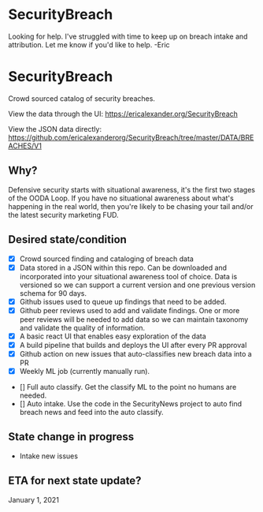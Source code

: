 # SecurityBreach
Looking for help. I've struggled with time to keep up on breach intake and attribution. Let me know if you'd like to help. -Eric




# SecurityBreach
Crowd sourced catalog of security breaches. 

View the data through the UI: https://ericalexander.org/SecurityBreach

View the JSON data directly: https://github.com/ericalexanderorg/SecurityBreach/tree/master/DATA/BREACHES/V1

## Why?
Defensive security starts with situational awareness, it's the first two stages of the OODA Loop. If you have no situational awareness about what's happening in the real world, then you're likely to be chasing your tail and/or the latest security marketing FUD. 

## Desired state/condition
- [x] Crowd sourced finding and cataloging of breach data
- [x] Data stored in a JSON within this repo. Can be downloaded and incorporated into your situational awareness tool of choice. Data is versioned so we can support a current version and one previous version schema for 90 days.
- [x] Github issues used to queue up findings that need to be added. 
- [x] Github peer reviews used to add and validate findings. One or more peer reviews will be needed to add data so we can maintain taxonomy and validate the quality of information.
- [x] A basic react UI that enables easy exploration of the data
- [x] A build pipeline that builds and deploys the UI after every PR approval
- [x] Github action on new issues that auto-classifies new breach data into a PR
- [x] Weekly ML job (currently manually run).
- [] Full auto classify. Get the classify ML to the point no humans are needed.
- [] Auto intake. Use the code in the SecurityNews project to auto find breach news and feed into the auto classify.

## State change in progress
* Intake new issues

## ETA for next state update?
January 1, 2021


